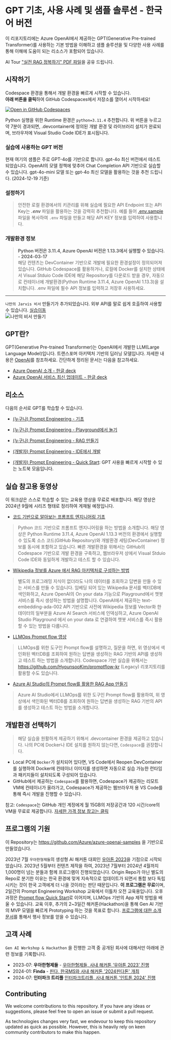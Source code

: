 # GPT 기초, 사용 사례 및 샘플 솔루션 - 한국어 버전
이 리포지토리에는 Azure OpenAI에서 제공하는 GPT(Generative Pre-trained Transformer)를 사용하는 기본 방법을 이해하고 샘플 솔루션을 및 다양한 사용 사례를 통해 이해에 도움이 되는 리소스가 포함되어 있습니다.  

AI Tour ["실전 RAG 정복하기" PDF 파일](http://azure.studydev.com/event/workshop_rag.pdf)을 공유 드립니다.

## 시작하기
Codespace 환경을 통해서 개발 환경을 빠르게 시작할 수 있습니다.  
**아래 버튼을 클릭**하여 GitHub Codespaces에서 저장소를 열어서 시작하세요!  

[![Open in GitHub Codespaces](https://github.com/codespaces/badge.svg)](https://codespaces.new/HyounsooKim/azure-openai-samples-kr?quickstart=1)

Python 실행을 위한 Runtime 환경은 `python=3.11.4` 추천합니다. 위 버튼을 누르고 약 7분이 경과되면, .devcontainer에 정의된 개발 환경 및 라이브러리 설치가 완료되며, 브라우저에 Visual Studio Code IDE가 표시됩니다.  

### 실습에 사용하는 GPT 버전
현재 여기의 샘플은 주로 GPT-4o를 기반으로 합니다. gpt-4o 최신 버전에서 테스트 되었습니다. OpenAI의 모델 정책에 맞추어 Chat Completion API 기반으로 실습할 수 있습니다. gpt-4o-mini 모델 또는 gpt-4o 최신 모델을 활용하는 것을 추천 드립니다. (2024-12-19 기준)

### 설정하기
>안전한 로컬 환경에서의 키관리를 위해 실습에 필요한 API Endpoint 또는 API Key는 ***.env*** 파일을 활용하는 것을 강력히 추천합니다. 예를 들어 [.env.sample](./.env.sample) 파일을 복사하여 `.env` 파일을 만들고 해당 API KEY 정보를 입력하여 사용합니다.

### 개발환경 정보
>**Python 버전은 3.11.4, Azure OpenAI 버전은 1.13.3에서 실행할 수 있습니다. - 2024-03-17**  
해당 컨텐츠는 DevContainer 기반으로 개발에 필요한 환경설정이 정의되어져 있습니다. GitHub Codespace를 활용하거나, 로컬에 Docker를 설치한 상태에서 Visual Stduio Code IDE에 해당 Repository를 다운로드 받을 경우, 자동으로 컨테이너에 개발환경(Python Runtime 3.11.4, Azure OpenAI 1.13.3)을 설치합니다. .env 파일에 필수 API 정보를 입력하고 저장후 사용하세요.  
----  

`나만의 Jarvis 비서` 만들기가 추가되었습니다. 외부 API를 말로 쉽게 호출하여 사용할 수 있습니다. [실습이동](./quick_start/11_my_jarvis_stt_chatgpt_tts.ipynb)  
![나만의 비서 만들기](./quick_start/assets/stt_chatgpt_tts.png)

## GPT란?
GPT(Generative Pre-trained Transformer)는 OpenAI에서 개발한 LLM(Large Language Model)입니다. 트랜스포머 아키텍처 기반의 딥러닝 모델입니다. 자세한 내용은 [OpenAI](https://openai.com)를 참조하세요.
간단하게 정리된 문서는 다음을 참고하세요.
- [Azure OpenAI 소개 - 한글 deck](http://azure.studydev.com/openai/aoai_2023_201.pdf)
- [Azure OpenAI 서비스 최신 업데이트 - 한글 deck](http://azure.studydev.com/openai/aoai_2024_q1.pdf)

## 리소스
다음의 순서로 GPT를 학습할 수 있습니다.

- [(누구나) Prompt Engineering - 기초](http://azure.studydev.com/openai/aoai_2025_pe_01.pdf)

- [(누구나) Prompt Engineering - Playground에서 놀기](http://azure.studydev.com/openai/aoai_2025_pe_02.pdf)

- [(누구나) Prompt Engineering - RAG 만들기](http://azure.studydev.com/openai/aoai_2025_pe_03.pdf)

- [(개발자) Prompt Engineering - IDE에서 개발](http://azure.studydev.com/openai/aoai_2024_pe_03.pdf)

- [(개발자) Prompt Engineering - Quick Start](./quick_start/): GPT 사용을 빠르게 시작할 수 있는 노트북 모음입니다.

## 실습 참고용 동영상
이 워크샵은 스스로 학습할 수 있는 교육용 영상을 무료로 배포합니다. 해당 영상은 2024년 9월에 시리즈 형태로 정리하여 게재될 예정입니다.
- [코드 기반으로 알아보는 프롬프트 엔지니어링 기초](https://youtu.be/XQ917ZOaaOk)
>Python 코드 기반으로 프롬프트 엔지니어링을 하는 방법을 소개합니다. 해당 영상은 Python Runtime 3.11.4, Azure OpenAI 1.13.3 버전의 환경에서 실행할 수 있도록 소스 코드(GitHub Repository)와 개발환경 세팅(DevContainer) 정보를 동시에 포함하고 있습니다. 빠른 개발환경을 위해서는 GitHub의 Codespace 기반으로 개발 환경을 구축하고, 웹브라우저 상에서 Visual Stduio Code IDE와 동일하게 개발하고 테스트 할 수 있습니다. 

- [Wikipedia 정보를 Azure 에서 RAG 아키텍처로 구성하는 방법](https://youtu.be/MOOHK1b4Syk)
>별도의 프로그래밍 지식이 없더라도 나의 데이터를 조회하고 답변을 만들 수 있는 서비스를 만들 수 있습니다. 임베딩 되어 있는 Wikipedia 문서를 벡터DB에 색인화하고, Azure OpenAI의 On your data 기능으로 Playground에서 챗봇 서비스를 즉시 생성하는 방법을 설명합니다. OpenAI에서 제공하는 text-embedding-ada-002 API 기반으로 사전에 Wikipedia 정보를 Vector화 한 데이터의 일부분을 Azure AI Search 서비스에 인덱싱하고, Azure OpenAI Studio Playground 에서 on your data 로 연결하여 챗봇 서비스를 즉시 활용할 수 있는 방법을 다룹니다.

- [LLMOps Prompt flow 영상](https://youtu.be/ECl0D8rHoDc)
>LLMOps를 위한 도구인 Prompt flow를 설명하고, 질문을 하면, 위 영상에서 색인화된 벡터DB를 조회하여 원하는 답변을 생성하는 RAG 기반의 API를 생성하고 테스트 하는 방법을 소개합니다. Codespace 기반 실습을 위해서는 https://github.com/HyounsooKim/promptflow-kr (Legacy) 리포지토리를 활용할 수도 있습니다.

- [Azure AI Studio의 Prompt flow를 활용한 RAG App 만들기](https://youtu.be/92_oxGaMXSY)
>Azure AI Studio에서 LLMOps를 위한 도구인 Prompt flow를 활용하여, 위 영상에서 색인화된 벡터DB를 조회하여 원하는 답변을 생성하는 RAG 기반의 API를 생성하고 테스트 하는 방법을 소개합니다.

## 개발환경 선택하기
>해당 실습을 원활하게 제공하기 위해서 .devcontainer 환경을 제공하고 있습니다. 나의 PC에 Docker나 IDE 설치를 원하지 않는다면, `Codespace`를 권장합니다. 
- Local PC에 `Docker`가 설치되어 있다면, VS Code에서 Reopen DevContainer를 실행하여 Docker에 컨테이너 이미지를 생성하면 자동으로 실습 가능한 런타임과 패키지들이 설치되도록 구성되어 있습니다.
- GitHub에서 제공하는 `Codespace`를 활용하면, Codespace가 제공하는 리모트 VM에 컨테이너가 올라가고, Codespace가 제공하는 웹브라우저 용 VS Code를 통해 즉시 개발을 진행할 수 있습니다.

참고: `Codespace`는 GitHub 개인 계정에게 월 15GB의 저장공간과 120 시간/core의 VM을 무료로 제공합니다. [자세한 가격 정보 참고는 클릭](https://docs.github.com/en/billing/managing-billing-for-github-codespaces/about-billing-for-github-codespaces)

## 프로그램의 기원
이 Repository는 https://github.com/Azure/azure-openai-samples 을 기반으로 만들었습니다.  

2023년 7월 `우아한형제들`의 생성형 AI 해커톤 대회인 [우아톤 2023](https://techblog.woowahan.com/13929/)을 기점으로 시작되었습니다. 2023년 5월부터 컨텐츠 제작을 하여, 2023년 7월부터 2024년 4월까지 1,000명이 넘는 분들과 함께 프로그램이 진행되었습니다. Origin Repo가 아닌 별도의 Repo로 분기한 이유는 한국 환경에 맞게 지속적으로 업데이트가 되면서 통합 보다 독립 시키는 것이 한국 고객에게 더 나을 것이라는 판단 때문입니다. **이 프로그램은 무료**이며, 2일간의 Prompt Engineering Workshop 교육에서 이틀차 오전 교육용입니다. 오후 과정은 [Prompt flow Quick Start](https://microsoft.github.io/promptflow/how-to-guides/quick-start.html)로 이어지며, LLMOps 기반의 App 제작 방법을 배울 수 있습니다.  교육 이후, 추가의 2~3일간 해커톤(Hackathon)을 통해 Gen AI 기반의 MVP 모델을 빠르게 Prototyping 하는 것을 목표로 합니다. [프로그램에 대한 소개 문서](http://azure.studydev.com/openai/aoai_2024_pe_00.pdf)를 통해서 행사 정보를 얻을 수 있습니다.  

## 고객 사례
`Gen AI Workshop & Hackathon` 을 진행한 고객 중 공개된 회사에 대해서만 아래에 관련 정보를 기록합니다.  
- 2023-07: **우아한형제들** - [우아한형제들, 사내 해커톤 ‘우아톤 2023’ 진행](https://zdnet.co.kr/view/?no=20230717092217)  
- 2024-01: **Finda** - [핀다, 한국MS와 사내 해커톤 '2024핀다톤' 개최](https://www.etnews.com/20240205000064)
- 2024-07: **인터파크 트리플** [인터파크트리플, 사내 해커톤 '인트톤 2024' 진행](https://zdnet.co.kr/view/?no=20240705140508)

## Contributing
We welcome contributions to this repository. If you have any ideas or suggestions, please feel free to open an issue or submit a pull request.

As technologies changes very fast, we endevour to keep this repository updated as quick as possible. However, this is heavily rely on keen community contributors to make this happen.

